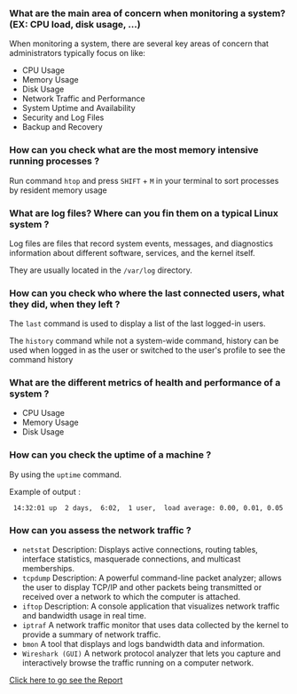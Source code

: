 ### What are the main area of concern when monitoring a system? (EX: CPU load, disk usage, ...)

When monitoring a system, there are several key areas of concern that administrators typically focus on like:

- CPU Usage
- Memory Usage
- Disk Usage
- Network Traffic and Performance
- System Uptime and Availability
- Security and Log Files
- Backup and Recovery


### How can you check what are the most memory intensive running processes ?

Run command `htop` and press `SHIFT` + `M`  in your terminal  to sort processes by resident memory usage 

### What are log files? Where can you fin them on a typical Linux system ?

Log files are files that record system events, messages, and diagnostics information about different software, services, and the kernel itself. 

They are usually located in the `/var/log` directory.

### How can you check who where the last connected users, what they did, when they left ?

The `last` command is used to display a list of the last logged-in users. 

The `history` command while not a system-wide command, history can be used when logged in as the user or switched to the user's profile to see the command history

### What are the different metrics of health and performance of a system ?

- CPU Usage
- Memory Usage
- Disk Usage

### How can you check the uptime of a machine ?

By using the `uptime` command.

Example of output :

```bazaar
 14:32:01 up  2 days,  6:02,  1 user,  load average: 0.00, 0.01, 0.05
```

### How can you assess the network traffic ?

- `netstat`
Description: Displays active connections, routing tables, interface statistics, masquerade connections, and multicast memberships.
- `tcpdump`
Description: A powerful command-line packet analyzer; allows the user to display TCP/IP and other packets being transmitted or received over a network to which the computer is attached.
- `iftop`
Description: A console application that visualizes network traffic and bandwidth usage in real time.
- `iptraf`
A network traffic monitor that uses data collected by the kernel to provide a summary of network traffic.
- `bmon`
A tool that displays and logs bandwidth data and information.
- `Wireshark (GUI)`
A network protocol analyzer that lets you capture and interactively browse the traffic running on a computer network.

[Click here to go see the Report](./Report.md)